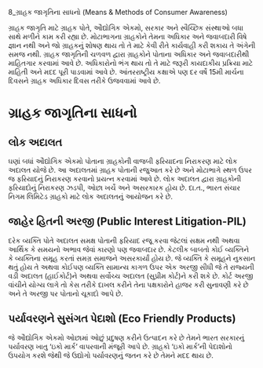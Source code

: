 8_ગ્રાહક જાગૃતિના સાધનો
(Means & Methods of Consumer Awareness)

ગ્રાહક જાગૃતિ માટે ગ્રાહક પોતે, ઔદ્યોગિક એકમો, સરકાર અને સ્વૈચ્છિક સંસ્થાઓ બધા સાથે મળીને કામ કરી રહ્યા છે. મોટાભાગના ગ્રાહકોને તેમના અધિકાર અને જવાબદારી વિષે જ્ઞાન નથી અને જો ગ્રાહકનું શોષણ થાય તો તે માટે કેવી રીતે કાર્યવાહી કરી શકાય તે અંગેની સમજ નથી. ગ્રાહક જાગૃતિની ચળવળ દ્વારા ગ્રાહકોને પોતાના અધિકાર અને જવાબદારીથી માહિતગાર કરવામાં આવે છે. અધિકારોનો ભંગ થાય તો તે માટે જરૂરી કાયદાકીય પ્રક્રિયા માટે માહિતી અને મદદ પૂરી પાડવામાં આવે છે. આંતરરાષ્ટ્રીય કક્ષાએ પણ દર વર્ષે 15મી માર્ચના દિવસને ગ્રાહક અધિકાર દિવસ તરીકે ઉજવવામાં આવે છે.

# ગ્રાહક જાગૃતિના સાધનો

## લોક અદાલત

ઘણાં બધાં ઔદ્યોગિક એકમો પોતાના ગ્રાહકોની વાજબી ફરિયાદના નિરાકરણ માટે લોક અદાલત યોજે છે. આ અદાલતમાં ગ્રાહક પોતાની રજુઆત કરે છે અને મોટાભાગે સ્થળ ઉપર જ ફરિયાદનું નિરાકરણ કરવાનો પ્રયત્ન કરવામાં આવે છે. લોક અદાલત દ્વારા ગ્રાહકોની ફરિયાદોનું નિરાકરણ ઝડપી, ઓછા ખર્ચે અને અસરકારક હોય છે. દા.ત., ભારત સંચાર નિગમ લિમિટેડ ગ્રાહકો માટે લોક અદાલતનું આયોજન કરે છે.

## જાહેર હિતની અરજી (Public Interest Litigation-PIL)

દરેક વ્યક્તિ પોતે અદાલત સમક્ષ પોતાની ફરિયાદ રજૂ કરવા જેટલાં સક્ષમ નથી અથવા આર્થિક કે સમયનો અભાવ જેવાં કારણો પણ જવાબદાર છે. કેટલીક બાબતો કોઈ વ્યક્તિને કે વ્યક્તિના સમૂહ કરતાં સમગ્ર સમાજને અસરકાર્યાં હોય છે. જે વ્યક્તિ કે સમૂહને નુકસાન થતું હોય તે અથવા કોઈપણ વ્યક્તિ સામાન્ય કાગળ ઉપર એક અરજી સીધી જે તે રાજ્યની વડી અદાલત (હાઈકોર્ટ)ને અથવા સર્વોચ્ચ અદાલત (સુપ્રીમ કોર્ટ)ને કરી શકે છે. કોર્ટ અરજી વાંચીને યોગ્ય લાગે તો કેસ તરીકે દાખલ કરીને તેના પક્ષકારોને હાજર કરી સુનાવણી કરે છે અને તે અરજી પર પોતાનો ચૂકાદો આપે છે.

## પર્યાવરણને સુસંગત પેદાશો (Eco Friendly Products)

જે ઔદ્યોગિક એકમો ઓછામાં ઓછું પ્રદુષણ કરીને ઉત્પાદન કરે છે તેમને ભારત સરકારનું પર્યાવરણ ખાતુ ‘ઇકો માર્ક’ વાપરવાની મંજૂરી આપે છે. ગ્રાહકો ‘ઇકો માર્ક’ની પેદાશોનો ઉપયોગ કરશે જેથી જે ઉદ્યોગો પર્યાવરણનું જતન કરે છે તેમને મદદ થાય છે.
